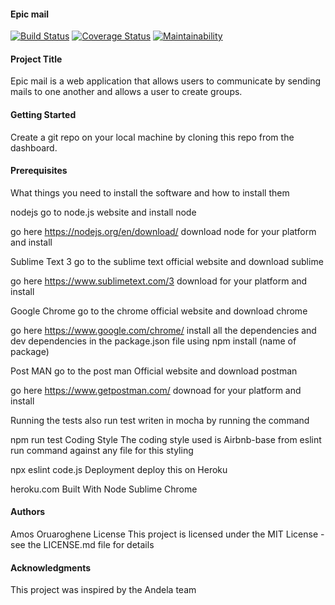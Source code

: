 #### Epic mail

[![Build Status](https://travis-ci.org/amoskeyz/Epic-mail.svg?branch=develop)](https://travis-ci.org/amoskeyz/Epic-mail)
[![Coverage Status](https://coveralls.io/repos/github/amoskeyz/Epic-mail/badge.svg?branch=develop)](https://coveralls.io/github/amoskeyz/Epic-mail?branch=develop)
[![Maintainability](https://api.codeclimate.com/v1/badges/fd1d5735c61d510da04b/maintainability)](https://codeclimate.com/github/amoskeyz/Epic-mail/maintainability)

#### Project Title
Epic mail is a web application that allows users to communicate by sending mails to one another and allows a user to create groups.

#### Getting Started
Create a git repo on your local machine by cloning this repo from the dashboard.

#### Prerequisites
What things you need to install the software and how to install them

nodejs
go to node.js website and install node

go here https://nodejs.org/en/download/
download node for your platform and install

Sublime Text 3
go to the sublime text official website and download sublime

go here https://www.sublimetext.com/3
download for your platform and install

Google Chrome
go to the chrome official website and download chrome

go here https://www.google.com/chrome/
install all the dependencies and dev dependencies in the package.json file using npm install (name of package)

Post MAN
go to the post man Official website and download postman

go here https://www.getpostman.com/
downoad for your platform and install

Running the tests
also run test writen in mocha by running the command

npm run test
Coding Style
The coding style used is Airbnb-base from eslint run command against any file for this styling

npx eslint code.js
Deployment
deploy this on Heroku

heroku.com
Built With
Node Sublime Chrome

#### Authors
Amos Oruaroghene
License
This project is licensed under the MIT License - see the LICENSE.md file for details

#### Acknowledgments
This project was inspired by the Andela team